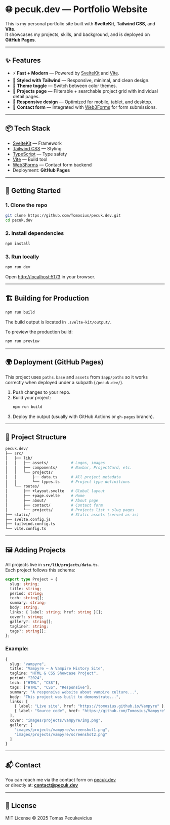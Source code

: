 # 🌐 pecuk.dev — Portfolio Website

This is my personal portfolio site built with **SvelteKit**, **Tailwind CSS**, and **Vite**.  
It showcases my projects, skills, and background, and is deployed on **GitHub Pages**.

---

## ✨ Features

- ⚡ **Fast + Modern** — Powered by [SvelteKit](https://kit.svelte.dev) and [Vite](https://vitejs.dev).  
- 🎨 **Styled with Tailwind** — Responsive, minimal, and clean design.  
- 🌙 **Theme toggle** — Switch between color themes.  
- 📂 **Projects page** — Filterable + searchable project grid with individual detail pages.  
- 📱 **Responsive design** — Optimized for mobile, tablet, and desktop.  
- 📧 **Contact form** — Integrated with [Web3Forms](https://web3forms.com) for form submissions.

---

## 📦 Tech Stack

- [SvelteKit](https://kit.svelte.dev) — Framework  
- [Tailwind CSS](https://tailwindcss.com) — Styling  
- [TypeScript](https://www.typescriptlang.org/) — Type safety  
- [Vite](https://vitejs.dev) — Build tool  
- [Web3Forms](https://web3forms.com) — Contact form backend  
- Deployment: **GitHub Pages**

---

## 🚀 Getting Started

### 1. Clone the repo
```bash
git clone https://github.com/Tomosius/pecuk.dev.git
cd pecuk.dev
```

### 2. Install dependencies
```bash
npm install
```

### 3. Run locally
```bash
npm run dev
```
Open [http://localhost:5173](http://localhost:5173) in your browser.

---

## 🏗️ Building for Production

```bash
npm run build
```

The build output is located in `.svelte-kit/output/`.

To preview the production build:
```bash
npm run preview
```

---

## 🌍 Deployment (GitHub Pages)

This project uses `paths.base` and `assets` from `$app/paths` so it works correctly when deployed under a subpath (`/pecuk.dev/`).  

1. Push changes to your repo.  
2. Build your project:  
   ```bash
   npm run build
   ```
3. Deploy the output (usually with GitHub Actions or `gh-pages` branch).

---

## 📂 Project Structure

```bash
pecuk.dev/
├── src/
│   ├── lib/
│   │   ├── assets/          # Logos, images
│   │   ├── components/      # Navbar, ProjectCard, etc.
│   │   └── projects/
│   │       ├── data.ts      # All project metadata
│   │       └── types.ts     # Project type definitions
│   └── routes/
│       ├── +layout.svelte   # Global layout
│       ├── +page.svelte     # Home
│       ├── about/           # About page
│       ├── contact/         # Contact form
│       └── projects/        # Projects list + slug pages
├── static/                  # Static assets (served as-is)
├── svelte.config.js
├── tailwind.config.ts
└── vite.config.ts
```

---

## 🖼️ Adding Projects

All projects live in **`src/lib/projects/data.ts`**.  
Each project follows this schema:

```ts
export type Project = {
  slug: string;
  title: string;
  period: string;
  tech: string[];
  summary: string;
  body: string;
  links: { label: string; href: string }[];
  cover?: string;
  gallery?: string[];
  tagline?: string;
  tags?: string[];
};
```

### Example:
```ts
{
  slug: "vampyre",
  title: "Vampyre — A Vampire History Site",
  tagline: "HTML & CSS Showcase Project",
  period: "2024",
  tech: ["HTML", "CSS"],
  tags: ["HTML", "CSS", "Responsive"],
  summary: "A responsive website about vampire culture...",
  body: "This project was built to demonstrate...",
  links: [
    { label: "Live site", href: "https://tomosius.github.io/Vampyre" },
    { label: "Source code", href: "https://github.com/Tomosius/Vampyre" }
  ],
  cover: "images/projects/vampyre/img.png",
  gallery: [
    "images/projects/vampyre/screenshot1.png",
    "images/projects/vampyre/screenshot2.png"
  ]
}
```

---

## 📬 Contact

You can reach me via the contact form on [pecuk.dev](https://tomosius.github.io/pecuk.dev)  
or directly at: **contact@pecuk.dev**

---

## 📜 License

MIT License © 2025 Tomas Pecukevicius
